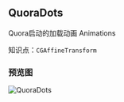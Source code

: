 QuoraDots
-----

Quora启动的加载动画  Animations

知识点：`CGAffineTransform` 


### 预览图 
![QuoraDots](./QuoraDots.gif)